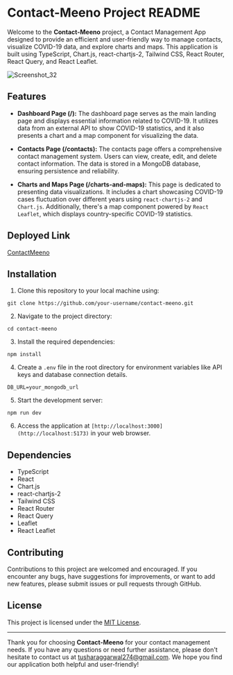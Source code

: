 # Contact-Meeno Project README

Welcome to the **Contact-Meeno** project, a Contact Management App designed to provide an efficient and user-friendly way to manage contacts, visualize COVID-19 data, and explore charts and maps. This application is built using TypeScript, Chart.js, react-chartjs-2, Tailwind CSS, React Router, React Query, and React Leaflet.

![Screenshot_32](https://github.com/TusharTechs/ContactMeeno/assets/56952465/6a27a1bf-e9f2-483d-b388-e823316c0d5e)

## Features

- **Dashboard Page (/):** The dashboard page serves as the main landing page and displays essential information related to COVID-19. It utilizes data from an external API to show COVID-19 statistics, and it also presents a chart and a map component for visualizing the data.

- **Contacts Page (/contacts):** The contacts page offers a comprehensive contact management system. Users can view, create, edit, and delete contact information. The data is stored in a MongoDB database, ensuring persistence and reliability.

- **Charts and Maps Page (/charts-and-maps):** This page is dedicated to presenting data visualizations. It includes a chart showcasing COVID-19 cases fluctuation over different years using `react-chartjs-2` and `Chart.js`. Additionally, there's a map component powered by `React Leaflet`, which displays country-specific COVID-19 statistics.

## Deployed Link

[ContactMeeno](https://contact-meeno.vercel.app/)

## Installation

1. Clone this repository to your local machine using:

`git clone https://github.com/your-username/contact-meeno.git`

2. Navigate to the project directory:

`cd contact-meeno`

3. Install the required dependencies:

`npm install`

4. Create a `.env` file in the root directory for environment variables like API keys and database connection details.

`DB_URL=your_mongodb_url`

5. Start the development server:

`npm run dev`

6. Access the application at `[http://localhost:3000](http://localhost:5173)` in your web browser.

## Dependencies

- TypeScript
- React
- Chart.js
- react-chartjs-2
- Tailwind CSS
- React Router
- React Query
- Leaflet
- React Leaflet

## Contributing

Contributions to this project are welcomed and encouraged. If you encounter any bugs, have suggestions for improvements, or want to add new features, please submit issues or pull requests through GitHub.

## License

This project is licensed under the [MIT License](LICENSE).

---

Thank you for choosing **Contact-Meeno** for your contact management needs. If you have any questions or need further assistance, please don't hesitate to contact us at tusharaggarwal274@gmail.com. We hope you find our application both helpful and user-friendly!
